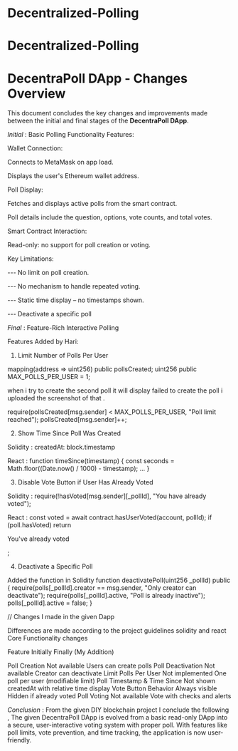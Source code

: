 # Decentralized-Polling
# Decentralized-Polling
# DecentraPoll DApp - Changes Overview

This document concludes the key changes and improvements made between the initial and final stages of the **DecentraPoll DApp**.

*Initial* : Basic Polling Functionality
Features:

Wallet Connection:

Connects to MetaMask on app load.

Displays the user's Ethereum wallet address.

Poll Display:

Fetches and displays active polls from the smart contract.

Poll details include the question, options, vote counts, and total votes.

Smart Contract Interaction:

Read-only: no support for poll creation or voting.

Key Limitations:

--- No limit on poll creation.

--- No mechanism to handle repeated voting.

--- Static time display – no timestamps shown.

--- Deactivate a specific poll 

*Final* : Feature-Rich Interactive Polling

Features Added by Hari:

1. Limit Number of Polls Per User

mapping(address => uint256) public pollsCreated;
uint256 public MAX_POLLS_PER_USER = 1;

when i try to create the second poll it will display failed to create the poll i uploaded the screenshot of that .

require(pollsCreated[msg.sender] < MAX_POLLS_PER_USER, "Poll limit reached");
pollsCreated[msg.sender]++;

2. Show Time Since Poll Was Created

Solidity  : 
createdAt: block.timestamp

React : 
function timeSince(timestamp) {
  const seconds = Math.floor((Date.now() / 1000) - timestamp);
  ...
}

3. Disable Vote Button if User Has Already Voted

Solidity  : 
require(!hasVoted[msg.sender][_pollId], "You have already voted");

React : 
const voted = await contract.hasUserVoted(account, pollId);
if (poll.hasVoted) return <p>You've already voted</p>;

4. Deactivate a Specific Poll

Added the function in Solidity 
function deactivatePoll(uint256 _pollId) public {
    require(polls[_pollId].creator == msg.sender, "Only creator can deactivate");
    require(polls[_pollId].active, "Poll is already inactive");
    polls[_pollId].active = false;
}

// Changes I made in the given Dapp

Differences are made according to the project guidelines solidity and react Core Functionality changes 

Feature				Initially 		Finally (My Addition)

Poll Creation			Not available		Users can create polls
Poll Deactivation		Not available		Creator can deactivate
Limit Polls Per User		Not implemented		One poll per user (modifiable limit)
Poll Timestamp & Time Since	Not shown		createdAt with relative time display
Vote Button Behavior		Always visible		Hidden if already voted
Poll Voting			Not available		Vote with checks and alerts

*Conclusion* :
From the given DIY blockchain project I conclude the following ,
The given DecentraPoll DApp is evolved from a basic read-only DApp into a secure, user-interactive voting system with proper poll. With features like poll limits, vote prevention, and time tracking, the application is now user-friendly.




